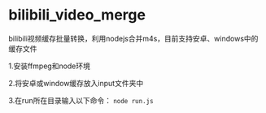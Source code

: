 # bilibili_video_merge
bilibili视频缓存批量转换，利用nodejs合并m4s，目前支持安卓、windows中的缓存文件

1.安装ffmpeg和node环境

2.将安卓或window缓存放入input文件夹中

3.在run所在目录输入以下命令：
`node run.js`
